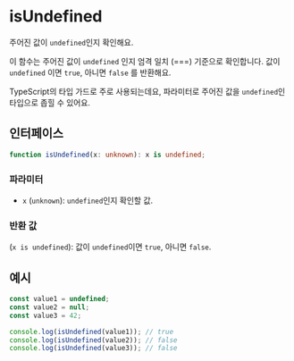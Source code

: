 # isUndefined

주어진 값이 `undefined`인지 확인해요.

이 함수는 주어진 값이 `undefined` 인지 엄격 일치 (===) 기준으로 확인합니다.
값이 `undefined` 이면 `true`, 아니면 `false` 를 반환해요.

TypeScript의 타입 가드로 주로 사용되는데요, 파라미터로 주어진 값을 `undefined`인 타입으로 좁힐 수 있어요.

## 인터페이스

```typescript
function isUndefined(x: unknown): x is undefined;
```

### 파라미터

- `x` (`unknown`): `undefined`인지 확인할 값.

### 반환 값

(`x is undefined`): 값이 `undefined`이면 `true`, 아니면 `false`.

## 예시

```typescript
const value1 = undefined;
const value2 = null;
const value3 = 42;

console.log(isUndefined(value1)); // true
console.log(isUndefined(value2)); // false
console.log(isUndefined(value3)); // false
```
